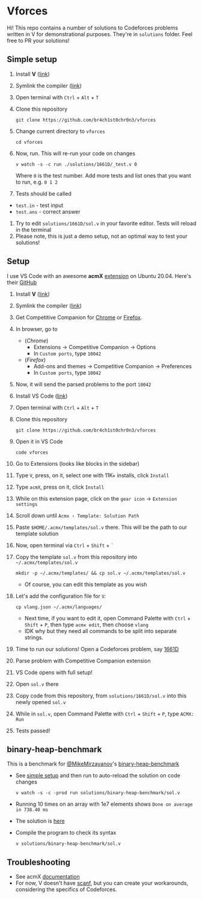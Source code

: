 # Vforces

Hi! This repo contains a number of solutions to Codeforces problems written in V for demonstrational purposes. They're in `solutions` folder. Feel free to PR your solutions!

## Simple setup

1. Install **V** ([link](https://github.com/vlang/v#installing-v---from-source-preferred-method))
1. Symlink the compiler ([link](https://github.com/vlang/v#symlinking))
1. Open terminal with `Ctrl` + `Alt` + `T`
1. Clone this repository

    ```console
    git clone https://github.com/br4ch1st0chr0n3/vforces
    ```

1. Change current directory to `vforces`

    ```console
    cd vforces
    ```

1. Now, run. This will re-run your code on changes

    ```console
    v watch -s -c run ./solutions/1661D/_test.v 0
    ```

    Where `0` is the test number. Add more tests and list ones that you want to run, e.g. `0 1 2`
1. Tests should be called

* `test.in` - test input
* `test.ans` - correct answer

1. Try to edit `solutions/1661D/sol.v` in your favorite editor. Tests will reload in the terminal
1. Please note, this is just a demo setup, not an optimal way to test your solutions!

## Setup

I use VS Code with an awesome **acmX** [extension](https://marketplace.visualstudio.com/items?itemName=marx24.acmx) on Ubuntu 20.04. Here's their [GitHub](https://github.com/mfornet/acmx)

1. Install **V** ([link](https://github.com/vlang/v#installing-v---from-source-preferred-method))
1. Symlink the compiler ([link](https://github.com/vlang/v#symlinking))
1. Get Competitive Companion for [Chrome](https://chrome.google.com/webstore/detail/competitive-companion/cjnmckjndlpiamhfimnnjmnckgghkjbl) or [Firefox](https://addons.mozilla.org/ru/firefox/addon/competitive-companion/).
1. In browser, go to
    * (*Chrome*)
        * Extensions -> Competitive Companion -> Options
        * In `Custom ports`, type `10042`
    * (*Firefox*)
        * Add-ons and themes -> Competitive Companion -> Preferences
        * In `Custom ports`, type `10042`
1. Now, it will send the parsed problems to the port `10042`
1. Install VS Code ([link](https://code.visualstudio.com/))
1. Open terminal with `Ctrl` + `Alt` + `T`
1. Clone this repository

    ```console
    git clone https://github.com/br4ch1st0chr0n3/vforces
    ```

1. Open it in VS Code

    ```console
    code vforces
    ```

1. Go to Extensions (looks like blocks in the sidebar)
1. Type `V`, press, on it, select one with 11K+ installs, click `Install`
1. Type `acmX`, press on it, click `Install`
1. While on this extension page, click on the `gear icon` -> `Extension settings`
1. Scroll down until `Acmx › Template: Solution Path`
1. Paste `$HOME/.acmx/templates/sol.v` there. This will be the path to our template solution
1. Now, open terminal via `Ctrl` + `Shift` + `` ` ``
1. Copy the template `sol.v` from this repository into `~/.acmx/templates/sol.v`

    ```console
    mkdir -p ~/.acmx/templates/ && cp sol.v ~/.acmx/templates/sol.v
    ```

    * Of course, you can edit this template as you wish
1. Let's add the configuration file for `V`:

    ```console
    cp vlang.json ~/.acmx/languages/
    ```

    * Next time, if you want to edit it, open Command Palette with `Ctrl` + `Shift` + `P`, then type `acmx edit`, then choose `vlang`
    * IDK why but they need all commands to be split into separate strings.
1. Time to run our solutions! Open a Codeforces problem, say [1661D](https://codeforces.com/problemset/problem/1661/D)
1. Parse problem with Competitive Companion extension
1. VS Code opens with full setup!
1. Open `sol.v` there
1. Copy code from this repository, from `solutions/1661D/sol.v` into this newly opened `sol.v`
1. While in `sol.v`, open Command Palette with `Ctrl` + `Shift` + `P`, type `ACMX: Run`
1. Tests passed!

## binary-heap-benchmark

This is a benchmark for [@MikeMirzayanov](https://github.com/MikeMirzayanov)'s [binary-heap-benchmark](https://github.com/MikeMirzayanov/binary-heap-benchmark)

* See [simple setup](README.md#simple-setup) and then run to auto-reload the solution on code changes

    ```console
    v watch -s -c -prod run solutions/binary-heap-benchmark/sol.v
    ```

* Running 10 times on an array with 1e7 elements shows `Done on average in 738.40 ms`
* The solution is [here](./solutions/binary-heap-benchmark/sol.v)
* Compile the program to check its syntax

    ```console
    v solutions/binary-heap-benchmark/sol.v
    ```

## Troubleshooting

* See acmX [documentation](https://github.com/mfornet/acmx#documentation)
* For now, V doesn't have [scanf](https://github.com/vlang/v/discussions/14086), but you can create your workarounds, considering the specifics of Codeforces.
